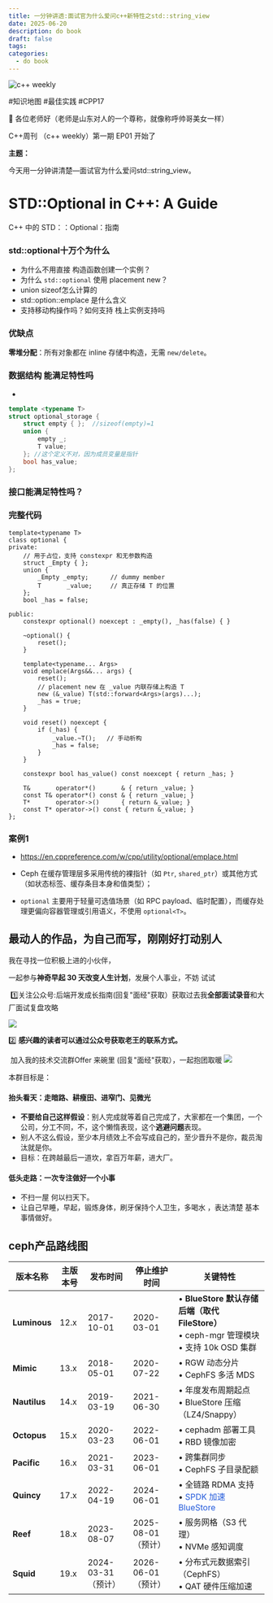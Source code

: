```yaml
---
title: 一分钟讲透:面试官为什么爱问c++新特性之std::string_view
date: 2025-06-20
description: do book
draft: false
tags: 
categories:
  - do book
---
```

![c++ weekly](https://s2.loli.net/2025/06/24/tU9gyJSP3GkDTiW.png)



#知识地图 #最佳实践 #CPP17


👋 各位老师好（老师是山东对人的一个尊称，就像称呼帅哥美女一样）

 C++周刊 （c++ weekly）第一期 EP01 开始了

**主题：**

今天用一分钟讲清楚—面试官为什么爱问std::string_view。


# STD::Optional in C++: A Guide  
C++ 中的 STD：：Optional：指南

###  std::optional十万个为什么
- 为什么不用直接 构造函数创建一个实例？
- 为什么 `std::optional` 使用 placement new？
- union sizeof怎么计算的
- std::option::emplace  是什么含义
- 支持移动构操作吗？如何支持 栈上实例支持吗


### 优缺点
**零堆分配**：所有对象都在 inline 存储中构造，无需 `new/delete`。

### 数据结构 能满足特性吗

- 
```c++
template <typename T>  
struct optional_storage {  
	struct empty { };  //sizeof(empty)=1
	union {  
		empty _;  
		T value;  
	}; //这个定义不对，因为成员变量是指针
	bool has_value;  
};
```



### 接口能满足特性吗？


### 完整代码
```
template<typename T>
class optional {
private:
    // 用于占位，支持 constexpr 和无参数构造
    struct _Empty { };
    union {
        _Empty _empty;      // dummy member
        T       _value;     // 真正存储 T 的位置
    };
    bool _has = false;

public:
    constexpr optional() noexcept : _empty(), _has(false) { }

    ~optional() {
        reset();
    }

    template<typename... Args>
    void emplace(Args&&... args) {
        reset();
        // placement new 在 _value 内联存储上构造 T
        new (&_value) T(std::forward<Args>(args)...);
        _has = true;
    }

    void reset() noexcept {
        if (_has) {
            _value.~T();   // 手动析构
            _has = false;
        }
    }

    constexpr bool has_value() const noexcept { return _has; }

    T&       operator*()       & { return _value; }
    const T& operator*() const & { return _value; }
    T*       operator->()      { return &_value; }
    const T* operator->() const { return &_value; }
};

```

### 案例1 
- https://en.cppreference.com/w/cpp/utility/optional/emplace.html

- Ceph 在缓存管理层多采用传统的裸指针（如 `Ptr`, `shared_ptr`）或其他方式（如状态标签、缓存条目本身和值类型）；
    
- `optional` 主要用于轻量可选值场景（如 RPC payload、临时配置），而缓存处理更偏向容器管理或引用语义，不使用 `optional<T>`。
## 最动人的作品，为自己而写，刚刚好打动别人


我在寻找一位积极上进的小伙伴，

一起参与**神奇早起 30 天改变人生计划**，发展个人事业，不妨 试试

  

 1️⃣关注公众号:后端开发成长指南(回复"面经"获取）获取过去我**全部面试录音**和大厂面试复盘攻略

![](https://s2.loli.net/2025/05/31/GRgOTiQHI456VWD.png)

2️⃣ **感兴趣的读者可以通过公众号获取老王的联系方式。**


 加入我的技术交流群Offer 来碗里 (回复"面经"获取），一起抱团取暖
![](https://s2.loli.net/2025/06/01/6qkOut3xrDHen8J.png)

本群目标是：
#### 抬头看天：走暗路、耕瘦田、进窄门、见微光

- **不要给自己这样假设**：别人完成就等着自己完成了，大家都在一个集团，一个公司，分工不同，不，这个懒惰表现，这个**逃避问题**表现。
- 别人不这么假设，至少本月绩效上不会写成自己的，至少晋升不是你，裁员淘汰就是你。
- 目标：在跨越最后一道坎，拿百万年薪，进大厂。


#### 低头走路：一次专注做好一个小事
- 不扫一屋 何以扫天下。
- 让自己早睡，早起，锻炼身体，刷牙保持个人卫生，多喝水 ，表达清楚 基本事情做好。


## ceph产品路线图


| 版本名称         | 主版本号 | 发布时间           | 停止维护时间         | 关键特性                                                                       |
| ------------ | ---- | -------------- | -------------- | -------------------------------------------------------------------------- |
| **Luminous** | 12.x | 2017-10-01     | 2020-03-01     | • **BlueStore 默认存储后端（取代 FileStore）**<br>• ceph-mgr 管理模块<br>• 支持 10k OSD 集群 |
| **Mimic**    | 13.x | 2018-05-01     | 2020-07-22     | • RGW 动态分片<br>• CephFS 多活 MDS                                              |
| **Nautilus** | 14.x | 2019-03-19     | 2021-06-30     | • 年度发布周期起点<br>• BlueStore 压缩（LZ4/Snappy）                                   |
| **Octopus**  | 15.x | 2020-03-23     | 2022-06-01     | • cephadm 部署工具<br>• RBD 镜像加密                                               |
| **Pacific**  | 16.x | 2021-03-31     | 2023-06-01     | • 跨集群同步<br>• CephFS 子目录配额                                                  |
| **Quincy**   | 17.x | 2022-04-19     | 2024-06-01     | • 全链路 RDMA 支持<br>• <font color="#245bdb">SPDK 加速 BlueStore</font>          |
| **Reef**     | 18.x | 2023-08-07     | 2025-08-01（预计） | • 服务网格（S3 代理）<br>• NVMe 感知调度                                               |
| **Squid**    | 19.x | 2024-03-31（预计） | 2026-06-01（预计） | • 分布式元数据索引（CephFS）<br>• QAT 硬件压缩加速                                         |
